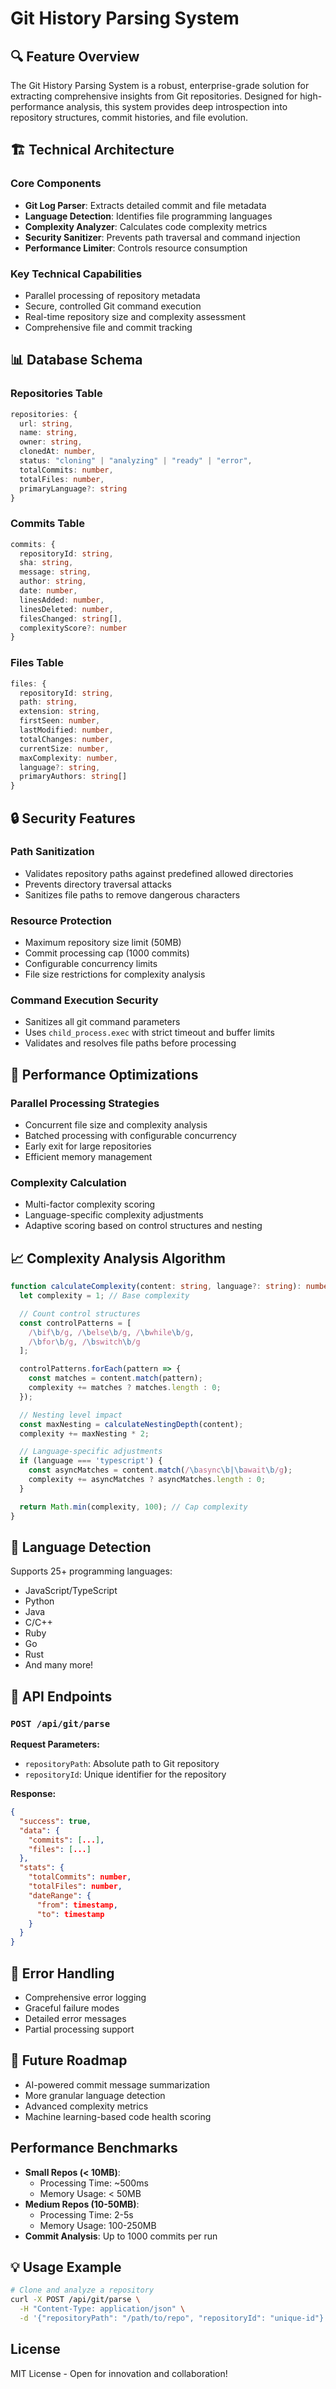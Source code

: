 # Git History Parsing System

## 🔍 Feature Overview

The Git History Parsing System is a robust, enterprise-grade solution for extracting comprehensive insights from Git repositories. Designed for high-performance analysis, this system provides deep introspection into repository structures, commit histories, and file evolution.

## 🏗️ Technical Architecture

### Core Components
- **Git Log Parser**: Extracts detailed commit and file metadata
- **Language Detection**: Identifies file programming languages
- **Complexity Analyzer**: Calculates code complexity metrics
- **Security Sanitizer**: Prevents path traversal and command injection
- **Performance Limiter**: Controls resource consumption

### Key Technical Capabilities
- Parallel processing of repository metadata
- Secure, controlled Git command execution
- Real-time repository size and complexity assessment
- Comprehensive file and commit tracking

## 📊 Database Schema

### Repositories Table
```typescript
repositories: {
  url: string,
  name: string,
  owner: string,
  clonedAt: number,
  status: "cloning" | "analyzing" | "ready" | "error",
  totalCommits: number,
  totalFiles: number,
  primaryLanguage?: string
}
```

### Commits Table
```typescript
commits: {
  repositoryId: string,
  sha: string,
  message: string,
  author: string,
  date: number,
  linesAdded: number,
  linesDeleted: number,
  filesChanged: string[],
  complexityScore?: number
}
```

### Files Table
```typescript
files: {
  repositoryId: string,
  path: string,
  extension: string,
  firstSeen: number,
  lastModified: number,
  totalChanges: number,
  currentSize: number,
  maxComplexity: number,
  language?: string,
  primaryAuthors: string[]
}
```

## 🔒 Security Features

### Path Sanitization
- Validates repository paths against predefined allowed directories
- Prevents directory traversal attacks
- Sanitizes file paths to remove dangerous characters

### Resource Protection
- Maximum repository size limit (50MB)
- Commit processing cap (1000 commits)
- Configurable concurrency limits
- File size restrictions for complexity analysis

### Command Execution Security
- Sanitizes all git command parameters
- Uses `child_process.exec` with strict timeout and buffer limits
- Validates and resolves file paths before processing

## 🚀 Performance Optimizations

### Parallel Processing Strategies
- Concurrent file size and complexity analysis
- Batched processing with configurable concurrency
- Early exit for large repositories
- Efficient memory management

### Complexity Calculation
- Multi-factor complexity scoring
- Language-specific complexity adjustments
- Adaptive scoring based on control structures and nesting

## 📈 Complexity Analysis Algorithm

```typescript
function calculateComplexity(content: string, language?: string): number {
  let complexity = 1; // Base complexity

  // Count control structures
  const controlPatterns = [
    /\bif\b/g, /\belse\b/g, /\bwhile\b/g, 
    /\bfor\b/g, /\bswitch\b/g
  ];

  controlPatterns.forEach(pattern => {
    const matches = content.match(pattern);
    complexity += matches ? matches.length : 0;
  });

  // Nesting level impact
  const maxNesting = calculateNestingDepth(content);
  complexity += maxNesting * 2;

  // Language-specific adjustments
  if (language === 'typescript') {
    const asyncMatches = content.match(/\basync\b|\bawait\b/g);
    complexity += asyncMatches ? asyncMatches.length : 0;
  }

  return Math.min(complexity, 100); // Cap complexity
}
```

## 🔬 Language Detection

Supports 25+ programming languages:
- JavaScript/TypeScript
- Python
- Java
- C/C++
- Ruby
- Go
- Rust
- And many more!

## 🧪 API Endpoints

### `POST /api/git/parse`
**Request Parameters:**
- `repositoryPath`: Absolute path to Git repository
- `repositoryId`: Unique identifier for the repository

**Response:**
```json
{
  "success": true,
  "data": {
    "commits": [...],
    "files": [...]
  },
  "stats": {
    "totalCommits": number,
    "totalFiles": number,
    "dateRange": {
      "from": timestamp,
      "to": timestamp
    }
  }
}
```

## 🚧 Error Handling

- Comprehensive error logging
- Graceful failure modes
- Detailed error messages
- Partial processing support

## 🔮 Future Roadmap
- AI-powered commit message summarization
- More granular language detection
- Advanced complexity metrics
- Machine learning-based code health scoring

## Performance Benchmarks

- **Small Repos (< 10MB)**: 
  - Processing Time: ~500ms
  - Memory Usage: < 50MB
- **Medium Repos (10-50MB)**:
  - Processing Time: 2-5s
  - Memory Usage: 100-250MB
- **Commit Analysis**: Up to 1000 commits per run

## 💡 Usage Example

```bash
# Clone and analyze a repository
curl -X POST /api/git/parse \
  -H "Content-Type: application/json" \
  -d '{"repositoryPath": "/path/to/repo", "repositoryId": "unique-id"}'
```

## License
MIT License - Open for innovation and collaboration!
